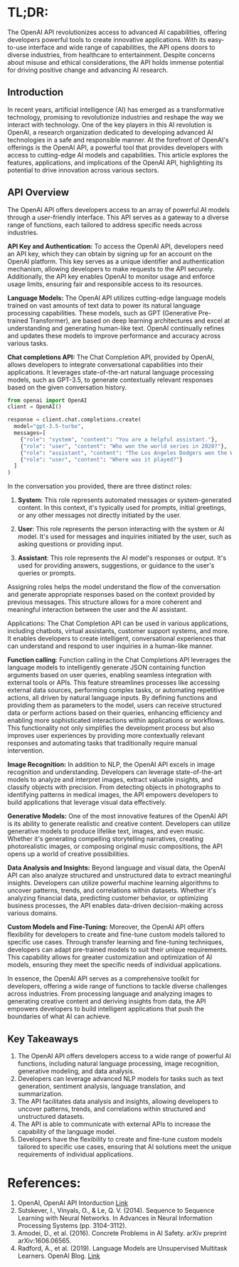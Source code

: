 # TL;DR:

The OpenAI API revolutionizes access to advanced AI capabilities, offering developers powerful tools to create innovative applications. With its easy-to-use interface and wide range of capabilities, the API opens doors to diverse industries, from healthcare to entertainment. Despite concerns about misuse and ethical considerations, the API holds immense potential for driving positive change and advancing AI research.

## Introduction

In recent years, artificial intelligence (AI) has emerged as a transformative technology, promising to revolutionize industries and reshape the way we interact with technology. One of the key players in this AI revolution is OpenAI, a research organization dedicated to developing advanced AI technologies in a safe and responsible manner. At the forefront of OpenAI's offerings is the OpenAI API, a powerful tool that provides developers with access to cutting-edge AI models and capabilities. This article explores the features, applications, and implications of the OpenAI API, highlighting its potential to drive innovation across various sectors.

## API Overview

The OpenAI API offers developers access to an array of powerful AI models through a user-friendly interface. This API serves as a gateway to a diverse range of functions, each tailored to address specific needs across industries.

**API Key and Authentication:** To access the OpenAI API, developers need an API key, which they can obtain by signing up for an account on the OpenAI platform. This key serves as a unique identifier and authentication mechanism, allowing developers to make requests to the API securely. Additionally, the API key enables OpenAI to monitor usage and enforce usage limits, ensuring fair and responsible access to its resources.

**Language Models:** The OpenAI API utilizes cutting-edge language models trained on vast amounts of text data to power its natural language processing capabilities. These models, such as GPT (Generative Pre-trained Transformer), are based on deep learning architectures and excel at understanding and generating human-like text. OpenAI continually refines and updates these models to improve performance and accuracy across various tasks.

**Chat completions API:** The Chat Completion API, provided by OpenAI, allows developers to integrate conversational capabilities into their applications. It leverages state-of-the-art natural language processing models, such as GPT-3.5, to generate contextually relevant responses based on the given conversation history.

```python
from openai import OpenAI
client = OpenAI()

response = client.chat.completions.create(
  model="gpt-3.5-turbo",
  messages=[
    {"role": "system", "content": "You are a helpful assistant."},
    {"role": "user", "content": "Who won the world series in 2020?"},
    {"role": "assistant", "content": "The Los Angeles Dodgers won the World Series in 2020."},
    {"role": "user", "content": "Where was it played?"}
  ]
)
```

In the conversation you provided, there are three distinct roles:

1. **System**: This role represents automated messages or system-generated content. In this context, it's typically used for prompts, initial greetings, or any other messages not directly initiated by the user.

2. **User**: This role represents the person interacting with the system or AI model. It's used for messages and inquiries initiated by the user, such as asking questions or providing input.

3. **Assistant**: This role represents the AI model's responses or output. It's used for providing answers, suggestions, or guidance to the user's queries or prompts.

Assigning roles helps the model understand the flow of the conversation and generate appropriate responses based on the context provided by previous messages. This structure allows for a more coherent and meaningful interaction between the user and the AI assistant.

Applications: The Chat Completion API can be used in various applications, including chatbots, virtual assistants, customer support systems, and more. It enables developers to create intelligent, conversational experiences that can understand and respond to user inquiries in a human-like manner.

**Function calling**: Function calling in the Chat Completions API leverages the language models to intelligently generate JSON containing function arguments based on user queries, enabling seamless integration with external tools or APIs. This feature streamlines processes like accessing external data sources, performing complex tasks, or automating repetitive actions, all driven by natural language inputs. By defining functions and providing them as parameters to the model, users can receive structured data or perform actions based on their queries, enhancing efficiency and enabling more sophisticated interactions within applications or workflows. This functionality not only simplifies the development process but also improves user experiences by providing more contextually relevant responses and automating tasks that traditionally require manual intervention.

**Image Recognition:** In addition to NLP, the OpenAI API excels in image recognition and understanding. Developers can leverage state-of-the-art models to analyze and interpret images, extract valuable insights, and classify objects with precision. From detecting objects in photographs to identifying patterns in medical images, the API empowers developers to build applications that leverage visual data effectively.

**Generative Models:** One of the most innovative features of the OpenAI API is its ability to generate realistic and creative content. Developers can utilize generative models to produce lifelike text, images, and even music. Whether it's generating compelling storytelling narratives, creating photorealistic images, or composing original music compositions, the API opens up a world of creative possibilities.

**Data Analysis and Insights:** Beyond language and visual data, the OpenAI API can also analyze structured and unstructured data to extract meaningful insights. Developers can utilize powerful machine learning algorithms to uncover patterns, trends, and correlations within datasets. Whether it's analyzing financial data, predicting customer behavior, or optimizing business processes, the API enables data-driven decision-making across various domains.

**Custom Models and Fine-Tuning:** Moreover, the OpenAI API offers flexibility for developers to create and fine-tune custom models tailored to specific use cases. Through transfer learning and fine-tuning techniques, developers can adapt pre-trained models to suit their unique requirements. This capability allows for greater customization and optimization of AI models, ensuring they meet the specific needs of individual applications.

In essence, the OpenAI API serves as a comprehensive toolkit for developers, offering a wide range of functions to tackle diverse challenges across industries. From processing language and analyzing images to generating creative content and deriving insights from data, the API empowers developers to build intelligent applications that push the boundaries of what AI can achieve.

## Key Takeaways

1. The OpenAI API offers developers access to a wide range of powerful AI functions, including natural language processing, image recognition, generative modeling, and data analysis.
2. Developers can leverage advanced NLP models for tasks such as text generation, sentiment analysis, language translation, and summarization.
3. The API facilitates data analysis and insights, allowing developers to uncover patterns, trends, and correlations within structured and unstructured datasets.
4. The API is able to communicate with external APIs to increase the capability of the language model.
5. Developers have the flexibility to create and fine-tune custom models tailored to specific use cases, ensuring that AI solutions meet the unique requirements of individual applications.

# References:

1. OpenAI, OpenAI API Intorduction [Link](https://platform.openai.com/docs/introduction)
2. Sutskever, I., Vinyals, O., & Le, Q. V. (2014). Sequence to Sequence Learning with Neural Networks. In Advances in Neural Information Processing Systems (pp. 3104-3112).
3. Amodei, D., et al. (2016). Concrete Problems in AI Safety. arXiv preprint arXiv:1606.06565.
4. Radford, A., et al. (2019). Language Models are Unsupervised Multitask Learners. OpenAI Blog. [Link](https://openai.com/blog/better-language-models/)
